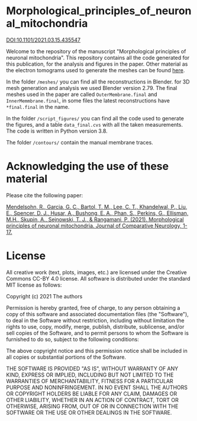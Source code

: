 # Morphological_principles_of_neuronal_mitochondria
[DOI:10.1101/2021.03.15.435547](https://doi.org/10.1101/2021.03.15.435547 )

Welcome to the repository of the manuscript "Morphological principles of neuronal mitochondria". This repository contains all the code generated 
for this publication, for the analysis and figures in the paper. Other material as the electron tomograms used to generate the meshes can be found [here](). 

In the folder `/meshes/` you can find all the reconstructions in Blender. for 3D mesh generation and analysis we used Blender version 2.79. The final meshes used in the paper are called `OuterMembrane.final` and `InnerMemmbrane.final`, in some files the latest reconstructions have `*final.final` in the name. 

In the folder `/script_figures/` you can find all the code used to generate the figures, and a table `data_final.cvs` with all the taken measurements. The code is written in Python version 3.8. 

The folder `/contours/` contain the manual membrane traces. 

# Acknowledging the use of these material

Please cite the following paper:

[Mendelsohn, R., Garcia, G. C., Bartol, T. M., Lee, C. T., Khandelwal, P., Liu, E., Spencer, D. J., Husar, A., Bushong, E. A., Phan, S., Perkins, G., Ellisman, M.H., Skupin, A., Sejnowski, T. J., & Rangamani, P. (2021). Morphological principles of neuronal mitochondria. Journal of Comparative Neurology, 1- 17.](https://doi.org/10.1002/cne.25254)


# License

All creative work (text, plots, images, etc.) are licensed under the Creative Commons CC-BY 4.0 license. All software is distributed under the standard MIT license as follows:

Copyright (c) 2021 The authors

Permission is hereby granted, free of charge, to any person obtaining a copy
of this software and associated documentation files (the "Software"), to deal
in the Software without restriction, including without limitation the rights
to use, copy, modify, merge, publish, distribute, sublicense, and/or sell
copies of the Software, and to permit persons to whom the Software is
furnished to do so, subject to the following conditions:

The above copyright notice and this permission notice shall be included in all
copies or substantial portions of the Software.

THE SOFTWARE IS PROVIDED "AS IS", WITHOUT WARRANTY OF ANY KIND, EXPRESS OR
IMPLIED, INCLUDING BUT NOT LIMITED TO THE WARRANTIES OF MERCHANTABILITY,
FITNESS FOR A PARTICULAR PURPOSE AND NONINFRINGEMENT. IN NO EVENT SHALL THE
AUTHORS OR COPYRIGHT HOLDERS BE LIABLE FOR ANY CLAIM, DAMAGES OR OTHER
LIABILITY, WHETHER IN AN ACTION OF CONTRACT, TORT OR OTHERWISE, ARISING FROM,
OUT OF OR IN CONNECTION WITH THE SOFTWARE OR THE USE OR OTHER DEALINGS IN THE
SOFTWARE.
